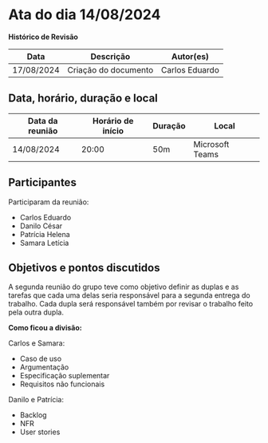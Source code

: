 # Ata do dia 14/08/2024

**Histórico de Revisão**

| Data | Descrição       | Autor(es)               |
| ---------- | -------------------- | -------------------------------------------- |
| 17/08/2024 | Criação do documento | Carlos Eduardo |

## Data, horário, duração e local

| Data da reunião | Horário de início | Duração      | Local    |
| ---------- | -------------------- | ---------------|--------------- |
| 14/08/2024 | 20:00 | 50m | Microsoft Teams |

## Participantes
Participaram da reunião:

- Carlos Eduardo
- Danilo César 
- Patrícia Helena
- Samara Letícia

## Objetivos e pontos discutidos
A segunda reunião do grupo teve como objetivo definir as duplas e as tarefas que cada uma delas seria responsável para a segunda entrega do trabalho. Cada dupla será responsável também por revisar o trabalho feito pela outra dupla.

**Como ficou a divisão:**

Carlos e Samara:

 - Caso de uso
 - Argumentação
 - Especificação suplementar
 - Requisitos não funcionais

Danilo e Patrícia:

 - Backlog
 - NFR
 - User stories


